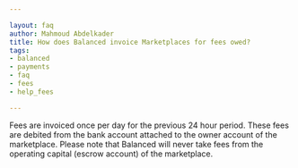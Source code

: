 ```yaml
---

layout: faq
author: Mahmoud Abdelkader
title: How does Balanced invoice Marketplaces for fees owed?
tags:
- balanced
- payments
- faq
- fees
- help_fees

---
```


Fees are invoiced once per day for the previous 24 hour period. These fees are debited from the bank account attached to the owner account of the marketplace. Please note that Balanced will never take fees from the operating capital (escrow account) of the marketplace.
